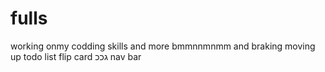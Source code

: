 # fulls
working onmy codding skills and more bmmnnmnmm
and braking
moving up 
todo list 
flip card
גככ
nav bar
